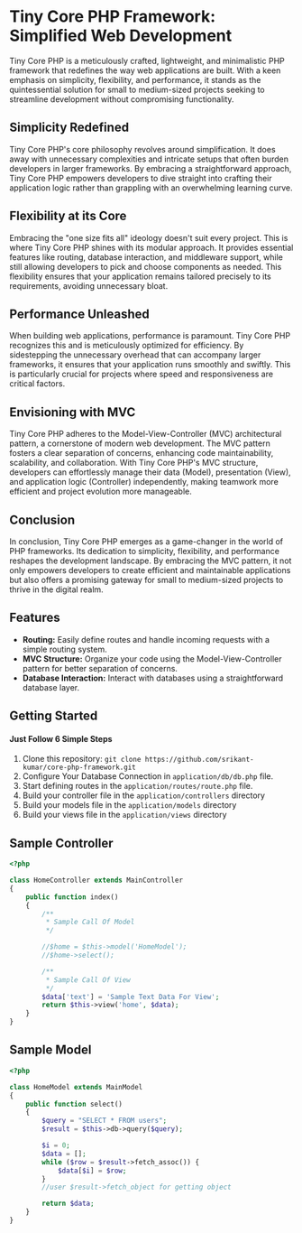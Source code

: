 # Tiny Core PHP Framework: Simplified Web Development

Tiny Core PHP is a meticulously crafted, lightweight, and minimalistic PHP framework that redefines the way web applications are built. With a keen emphasis on simplicity, flexibility, and performance, it stands as the quintessential solution for small to medium-sized projects seeking to streamline development without compromising functionality.

## Simplicity Redefined

Tiny Core PHP's core philosophy revolves around simplification. It does away with unnecessary complexities and intricate setups that often burden developers in larger frameworks. By embracing a straightforward approach, Tiny Core PHP empowers developers to dive straight into crafting their application logic rather than grappling with an overwhelming learning curve.

## Flexibility at its Core

Embracing the "one size fits all" ideology doesn't suit every project. This is where Tiny Core PHP shines with its modular approach. It provides essential features like routing, database interaction, and middleware support, while still allowing developers to pick and choose components as needed. This flexibility ensures that your application remains tailored precisely to its requirements, avoiding unnecessary bloat.

## Performance Unleashed

When building web applications, performance is paramount. Tiny Core PHP recognizes this and is meticulously optimized for efficiency. By sidestepping the unnecessary overhead that can accompany larger frameworks, it ensures that your application runs smoothly and swiftly. This is particularly crucial for projects where speed and responsiveness are critical factors.

## Envisioning with MVC

Tiny Core PHP adheres to the Model-View-Controller (MVC) architectural pattern, a cornerstone of modern web development. The MVC pattern fosters a clear separation of concerns, enhancing code maintainability, scalability, and collaboration. With Tiny Core PHP's MVC structure, developers can effortlessly manage their data (Model), presentation (View), and application logic (Controller) independently, making teamwork more efficient and project evolution more manageable.

## Conclusion

In conclusion, Tiny Core PHP emerges as a game-changer in the world of PHP frameworks. Its dedication to simplicity, flexibility, and performance reshapes the development landscape. By embracing the MVC pattern, it not only empowers developers to create efficient and maintainable applications but also offers a promising gateway for small to medium-sized projects to thrive in the digital realm.


## Features

- **Routing:** Easily define routes and handle incoming requests with a simple routing system.
- **MVC Structure:** Organize your code using the Model-View-Controller pattern for better separation of concerns.
- **Database Interaction:** Interact with databases using a straightforward database layer.

## Getting Started

#### Just Follow 6 Simple Steps

1. Clone this repository: `git clone https://github.com/srikant-kumar/core-php-framework.git`
2. Configure Your Database Connection in `application/db/db.php` file.
3. Start defining routes in the `application/routes/route.php` file.
4. Build your controller file in the `application/controllers` directory
5. Build your models file in the `application/models` directory
6. Build your views file in the `application/views` directory

## Sample Controller
```php
<?php

class HomeController extends MainController
{
    public function index()
    {
        /**
         * Sample Call Of Model
         */

        //$home = $this->model('HomeModel');
        //$home->select();

        /**
         * Sample Call Of View
         */
        $data['text'] = 'Sample Text Data For View';
        return $this->view('home', $data);
    }
}
```

## Sample Model

```php
<?php

class HomeModel extends MainModel
{
    public function select()
    {
        $query = "SELECT * FROM users";
        $result = $this->db->query($query);

        $i = 0;
        $data = [];
        while ($row = $result->fetch_assoc()) {
            $data[$i] = $row;
        }
        //user $result->fetch_object for getting object

        return $data;
    }
}
```
